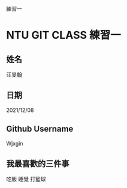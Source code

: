 練習一
# NTU GIT CLASS 練習一

姓名
----
汪旻翰

日期
----
2021/12/08

Github Username
---------------
Wjxgin

我最喜歡的三件事
---------------
吃飯  睡覺  打籃球